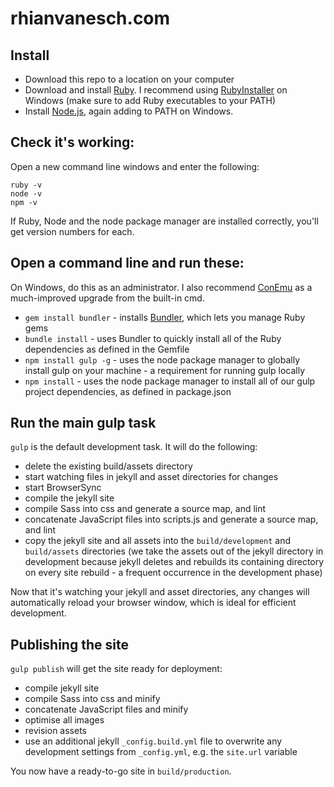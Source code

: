 # rhianvanesch.com

## Install
- Download this repo to a location on your computer
- Download and install [Ruby](https://www.ruby-lang.org/). I recommend using [RubyInstaller](http://rubyinstaller.org/) on Windows (make sure to add Ruby executables to your PATH)
- Install [Node.js](https://nodejs.org/), again adding to PATH on Windows.

## Check it's working:

Open a new command line windows and enter the following:

```
ruby -v
node -v
npm -v
```

If Ruby, Node and the node package manager are installed correctly, you'll get version numbers for each.

## Open a command line and run these:
On Windows, do this as an administrator. I also recommend [ConEmu](https://conemu.github.io/) as a much-improved upgrade from the built-in cmd.

- `gem install bundler` - installs [Bundler](http://bundler.io/), which lets you manage Ruby gems
- `bundle install` - uses Bundler to quickly install all of the Ruby dependencies as defined in the Gemfile
- `npm install gulp -g` - uses the node package manager to globally install gulp on your machine - a requirement for running gulp locally
- `npm install` - uses the node package manager to install all of our gulp project dependencies, as defined in package.json

## Run the main gulp task

`gulp` is the default development task. It will do the following:
- delete the existing build/assets directory
- start watching files in jekyll and asset directories for changes
- start BrowserSync
- compile the jekyll site
- compile Sass into css and generate a source map, and lint
- concatenate JavaScript files into scripts.js and generate a source map, and lint
- copy the jekyll site and all assets into the `build/development` and `build/assets` directories (we take the assets out of the jekyll directory in development because jekyll deletes and rebuilds its containing directory on every site rebuild - a frequent occurrence in the development phase)

Now that it's watching your jekyll and asset directories, any changes will automatically reload your browser window, which is ideal for efficient development.

## Publishing the site

`gulp publish` will get the site ready for deployment:
- compile jekyll site
- compile Sass into css and minify
- concatenate JavaScript files and minify
- optimise all images
- revision assets
- use an additional jekyll `_config.build.yml` file to overwrite any development settings from `_config.yml`, e.g. the `site.url` variable

You now have a ready-to-go site in `build/production`.